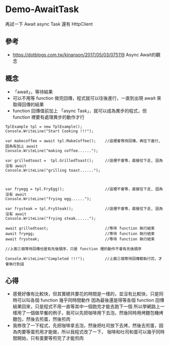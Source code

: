 # Demo-AwaitTask
再試一下 Await async Task 還有 HttpClient

## 參考
- https://dotblogs.com.tw/kinanson/2017/05/03/075119 Async Await的觀念

## 概念 
- 「await」，等待結果
- 可以不用等 function 做完回傳，程式就可以往後進行，一直到出現 await 來取得回傳的結果
- function 回傳值前加上 「async Task」，就可以成為異步的程式，但 function 裡要有處理異步的動作才行

```
TplExample tpl = new TplExample();
Console.WriteLine("Start Cooking !!!");

var makecoffee = await tpl.MakeCoffee();    //這裡會等待回傳，再往下進行, 因為有加上 await
Console.WriteLine("making coffee......");

var grilledtoast =  tpl.GrilledToast();     //這裡不會等，直接往下走, 因為沒有 await
Console.WriteLine("grilling toast......");



var fryegg = tpl.FryEgg();                  //這裡不會等，直接往下走, 因為沒有 await
Console.WriteLine("frying egg......");      

var frysteak = tpl.FrySteak();              //這裡不會等，直接往下走, 因為沒有 await
Console.WriteLine("frying steak......");

await grilledtoast;                         //等待 function 執行結束
await fryegg;                               //等待 function 執行結束
await frysteak;                             //等待 function 執行結束

//上面三個等待回傳也是有先後順序，只是 function 裡的動作不會有先後順序

Console.WriteLine("Completed !!!");         //上面三個等待回傳都執行完，才會執行到這

```

## 心得
- 感覺好像有比較快，但其實總共要花的時間是一樣的，並沒有比較快，只是同時可以叫各個 function 幾乎同時間動作
  因為最後還是得等各個 function 回傳結果回來，只是程式不用一直等其中一個跑完才能去跑下一個
  所以學網路上一樣用了一個做早餐的例子，我可以先把咖啡用下去泡，然後同時用烤麵包機烤麵包，然後去煎蛋，然後煎肉
- 我修改了一下程式，先把咖啡拿去泡，然後把吐司放下去烤，然後去煎蛋，因為肉要等蛋煎用才能做，所以我程式改了一下，
  咖啡和吐司和蛋可以幾乎同時間開始，只有蛋要等煎完了才能煎肉
